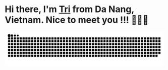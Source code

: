 # Hi there, I'm [Tri](https://github.com/tranductri2003) from Da Nang, Vietnam. Nice to meet you !!! 👋👋👋



![Snake animation](https://raw.githubusercontent.com/tranductri2003/tranductri2003/output/github-contribution-grid-snake.svg)

